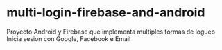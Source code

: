 # multi-login-firebase-and-android
Proyecto Android y Firebase que implementa multiples formas de logueo
Inicia sesion con Google, Facebook e Email
